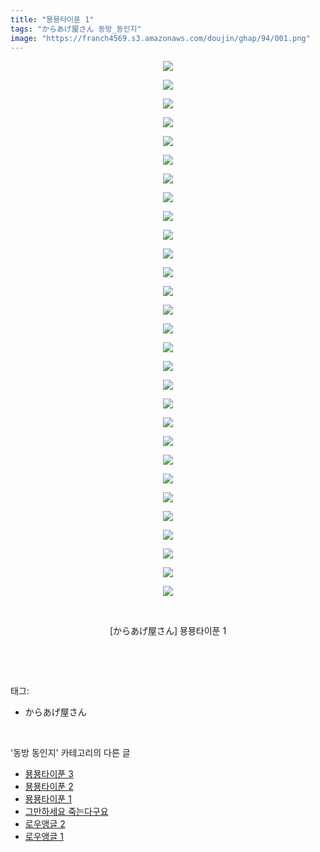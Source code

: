 ```yaml
---
title: "묭묭타이푼 1"
tags: "からあげ屋さん 동방_동인지"
image: "https://franch4569.s3.amazonaws.com/doujin/ghap/94/001.png"
---
```

<div class="article">
<p style="text-align: center; clear: none; float: none;"><img src="{{ site.imgserver2 }}/ghap/94/001.png"/></p>
<p style="text-align: center; clear: none; float: none;"><img src="{{ site.imgserver2 }}/ghap/94/002.png"/></p>
<p style="text-align: center; clear: none; float: none;"><img src="{{ site.imgserver2 }}/ghap/94/003.png"/></p>
<p style="text-align: center; clear: none; float: none;"><img src="{{ site.imgserver2 }}/ghap/94/004.png"/></p>
<p style="text-align: center; clear: none; float: none;"><img src="{{ site.imgserver2 }}/ghap/94/005.png"/></p>
<p style="text-align: center; clear: none; float: none;"><img src="{{ site.imgserver2 }}/ghap/94/006.png"/></p>
<p style="text-align: center; clear: none; float: none;"><img src="{{ site.imgserver2 }}/ghap/94/007.png"/></p>
<p style="text-align: center; clear: none; float: none;"><img src="{{ site.imgserver2 }}/ghap/94/008.png"/></p>
<p style="text-align: center; clear: none; float: none;"><img src="{{ site.imgserver2 }}/ghap/94/009.png"/></p>
<p style="text-align: center; clear: none; float: none;"><img src="{{ site.imgserver2 }}/ghap/94/010.png"/></p>
<p style="text-align: center; clear: none; float: none;"><img src="{{ site.imgserver2 }}/ghap/94/011.png"/></p>
<p style="text-align: center; clear: none; float: none;"><img src="{{ site.imgserver2 }}/ghap/94/012.png"/></p>
<p style="text-align: center; clear: none; float: none;"><img src="{{ site.imgserver2 }}/ghap/94/013.png"/></p>
<p style="text-align: center; clear: none; float: none;"><img src="{{ site.imgserver2 }}/ghap/94/014.png"/></p>
<p style="text-align: center; clear: none; float: none;"><img src="{{ site.imgserver2 }}/ghap/94/015.png"/></p>
<p style="text-align: center; clear: none; float: none;"><img src="{{ site.imgserver2 }}/ghap/94/016.png"/></p>
<p style="text-align: center; clear: none; float: none;"><img src="{{ site.imgserver2 }}/ghap/94/017.png"/></p>
<p style="text-align: center; clear: none; float: none;"><img src="{{ site.imgserver2 }}/ghap/94/018.png"/></p>
<p style="text-align: center; clear: none; float: none;"><img src="{{ site.imgserver2 }}/ghap/94/019.png"/></p>
<p style="text-align: center; clear: none; float: none;"><img src="{{ site.imgserver2 }}/ghap/94/020.png"/></p>
<p style="text-align: center; clear: none; float: none;"><img src="{{ site.imgserver2 }}/ghap/94/021.png"/></p>
<p style="text-align: center; clear: none; float: none;"><img src="{{ site.imgserver2 }}/ghap/94/022.png"/></p>
<p style="text-align: center; clear: none; float: none;"><img src="{{ site.imgserver2 }}/ghap/94/023.png"/></p>
<p style="text-align: center; clear: none; float: none;"><img src="{{ site.imgserver2 }}/ghap/94/024.png"/></p>
<p style="text-align: center; clear: none; float: none;"><img src="{{ site.imgserver2 }}/ghap/94/025.png"/></p>
<p style="text-align: center; clear: none; float: none;"><img src="{{ site.imgserver2 }}/ghap/94/026.png"/></p>
<p style="text-align: center; clear: none; float: none;"><img src="{{ site.imgserver2 }}/ghap/94/027.png"/></p>
<p style="text-align: center; clear: none; float: none;"><img src="{{ site.imgserver2 }}/ghap/94/028.png"/></p>
<p style="text-align: center; clear: none; float: none;"><img src="{{ site.imgserver2 }}/ghap/94/029.png"/></p>
<p style="text-align: center; clear: none; float: none;"><br/></p>
<p style="text-align: center; clear: none; float: none;">[からあげ屋さん] 묭묭타이푼 1</p>
<p><br/></p>
</div><br/>
<div class="tagTrail">
<p>태그: </p>
<ul>
<li>からあげ屋さん</li>
</ul>
</div><br/>
<div class="another">
<p>'동방 동인지' 카테고리의 다른 글</p>
<ul>
<li><a href="/ghap_96">묭묭타이푼 3</a></li>
<li><a href="/ghap_95">묭묭타이푼 2</a></li>
<li><a href="/ghap_94">묭묭타이푼 1</a></li>
<li><a href="/ghap_93">그만하세요 죽는다구요</a></li>
<li><a href="/ghap_92">로우앵글 2</a></li>
<li><a href="/ghap_91">로우앵글 1</a></li>
</ul>
</div><br/>
<div class="cb_module cb_fluid">
<div class="cb_wrt cb_profile">
</div><!-- commentList close -->
</div><br/>
